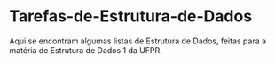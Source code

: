 # Tarefas-de-Estrutura-de-Dados
Aqui se encontram algumas listas de Estrutura de Dados, feitas para a matéria de Estrutura de Dados 1 da UFPR.
